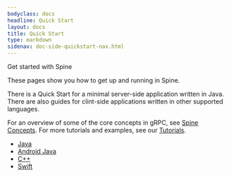 ```yaml
---
bodyclass: docs
headline: Quick Start
layout: docs
title: Quick Start
type: markdown
sidenav: doc-side-quickstart-nav.html
---
```

<p class="lead">
Get started with Spine
</p>

<div id="toc" class="toc mobile-toc"></div>

These pages show you how to get up and running in Spine.

There is a Quick Start for a minimal server-side application written in Java.
There are also guides for clint-side applications written in other supported languages.

For an overview of some of the core concepts in gRPC, see [Spine Concepts]({{site.baseurl}}/docs/guides/concepts.html).
For more tutorials and examples, see our [Tutorials]({{site.baseurl}}/docs/tutorials).

 - [Java](java.html)
 - [Android Java](android-java.html)
 - [C++](cpp.html)
 - [Swift](swift.html)

